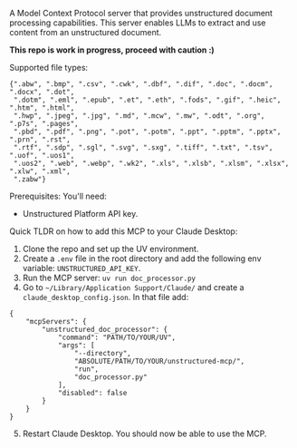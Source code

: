 A Model Context Protocol server that provides unstructured document processing capabilities. 
This server enables LLMs to extract and use content from an unstructured document.

**This repo is work in progress, proceed with caution :)**


Supported file types:

```
{".abw", ".bmp", ".csv", ".cwk", ".dbf", ".dif", ".doc", ".docm", ".docx", ".dot",
 ".dotm", ".eml", ".epub", ".et", ".eth", ".fods", ".gif", ".heic", ".htm", ".html",
 ".hwp", ".jpeg", ".jpg", ".md", ".mcw", ".mw", ".odt", ".org", ".p7s", ".pages",
 ".pbd", ".pdf", ".png", ".pot", ".potm", ".ppt", ".pptm", ".pptx", ".prn", ".rst",
 ".rtf", ".sdp", ".sgl", ".svg", ".sxg", ".tiff", ".txt", ".tsv", ".uof", ".uos1",
 ".uos2", ".web", ".webp", ".wk2", ".xls", ".xlsb", ".xlsm", ".xlsx", ".xlw", ".xml",
 ".zabw"}
```

Prerequisites: 
You'll need:
* Unstructured Platform API key.

Quick TLDR on how to add this MCP to your Claude Desktop:
1. Clone the repo and set up the UV environment.
2. Create a `.env` file in the root directory and add the following env variable: `UNSTRUCTURED_API_KEY`.
3. Run the MCP server: `uv run doc_processor.py`
4. Go to `~/Library/Application Support/Claude/` and create a `claude_desktop_config.json`. In that file add:
```
{
    "mcpServers": {
        "unstructured_doc_processor": {
            "command": "PATH/TO/YOUR/UV",
            "args": [
                "--directory",
                "ABSOLUTE/PATH/TO/YOUR/unstructured-mcp/",
                "run",
                "doc_processor.py"
            ],
            "disabled": false
        }
    }
}
```
5. Restart Claude Desktop. You should now be able to use the MCP.
